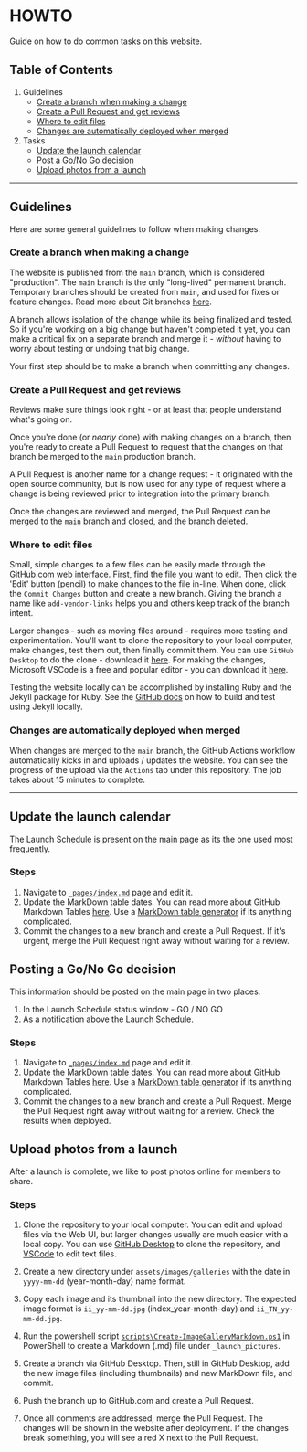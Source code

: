 # HOWTO

Guide on how to do common tasks on this website.

## Table of Contents

1. Guidelines
    - [Create a branch when making a change](#create-a-branch-when-making-a-change)
    - [Create a Pull Request and get reviews](#create-a-pull-request-and-get-reviews)
    - [Where to edit files](#where-to-edit-files)
    - [Changes are automatically deployed when merged](#changes-are-automatically-deployed-when-merged)
2. Tasks
    - [Update the launch calendar](#update-the-launch-calendar)
    - [Post a Go/No Go decision](#post-a-go-no-go-decision)
    - [Upload photos from a launch](#upload-photos-from-a-launch)
---

## Guidelines
Here are some general guidelines to follow when making changes.

### Create a branch when making a change
The website is published from the `main` branch, which is considered "production". The `main` branch 
is the only "long-lived" permanent branch.  Temporary branches should be created from `main`, and used for fixes or feature 
changes. Read more about Git branches [here](https://git-scm.com/book/en/v2/Git-Branching-Branches-in-a-Nutshell).

A branch allows isolation of the change while its being finalized and tested. So if you're working 
on a big change but haven't completed it yet, you can make a critical fix on a separate branch and
merge it - *without* having to worry about testing or undoing that big change.

Your first step should be to make a branch when committing any changes.

### Create a Pull Request and get reviews
Reviews make sure things look right - or at least that people understand what's going on.

Once you're done (or *nearly* done) with making changes on a branch, then you're ready to create a Pull Request
to request that the changes on that branch be merged to the `main` production branch.

A Pull Request is another name for a change request - it originated with the open source community, but
is now used for any type of request where a change is being reviewed prior to integration into the primary branch.

Once the changes are reviewed and merged, the Pull Request can be merged to the `main` branch and closed, and 
the branch deleted.

### Where to edit files
Small, simple changes to a few files can be easily made through the GitHub.com web interface.  First, find the file
you want to edit.  Then click the 'Edit' button (pencil) to make changes to the file in-line.  When done, click the 
`Commit Changes` button and create a new branch.  Giving the branch a name like `add-vendor-links` helps you and others
keep track of the branch intent.

Larger changes - such as moving files around - requires more testing and experimentation.  You'll want to clone the
repository to your local computer, make changes, test them out, then finally commit them.  You can use `GitHub Desktop`
to do the clone - download it [here](https://desktop.github.com/).  For making the changes, Microsoft VSCode is a free
and popular editor - you can download it [here](https://code.visualstudio.com/download).

Testing the website locally can be accomplished by installing Ruby and the Jekyll package for Ruby.  See the 
[GitHub docs](https://docs.github.com/en/pages/setting-up-a-github-pages-site-with-jekylltesting-your-github-pages-site-locally-with-jekyll#building-your-site-locally)
on how to build and test using Jekyll locally.

### Changes are automatically deployed when merged
When changes are merged to the `main` branch, the GitHub Actions workflow automatically kicks in and uploads / updates the
website.  You can see the progress of the upload via the `Actions` tab under this repository. The job takes about 15 minutes
to complete.

---

## Update the launch calendar
The Launch Schedule is present on the main page as its the one used most frequently.

### Steps
1. Navigate to [`_pages/index.md`](_pages/index.md) page and edit it.
2. Update the MarkDown table dates.  You can read more about GitHub Markdown Tables [here](https://docs.github.com/en/get-started/writing-on-github/working-with-advanced-formatting/organizing-information-with-tables).
   Use a [MarkDown table generator](https://www.tablesgenerator.com/markdown_tables) if its anything complicated.
3. Commit the changes to a new branch and create a Pull Request.  If it's urgent, merge the Pull Request right away without waiting for a review.

## Posting a Go/No Go decision
This information should be posted on the main page in two places:
 1. In the Launch Schedule status window - GO / NO GO
 2. As a notification above the Launch Schedule.

### Steps
1. Navigate to [`_pages/index.md`](_pages/index.md) page and edit it.
2. Update the MarkDown table dates.  You can read more about GitHub Markdown Tables [here](https://docs.github.com/en/get-started/writing-on-github/working-with-advanced-formatting/organizing-information-with-tables).
   Use a [MarkDown table generator](https://www.tablesgenerator.com/markdown_tables) if its anything complicated.
3. Commit the changes to a new branch and create a Pull Request.  Merge the Pull Request right away without waiting for a review.  Check the results when deployed.

## Upload photos from a launch
After a launch is complete, we like to post photos online for members to share.

### Steps
1. Clone the repository to your local computer.
   You can edit and upload files via the Web UI, but larger changes usually are much easier with a local copy.
   You can use [GitHub Desktop](https://desktop.github.com/) to clone the repository, and [VSCode](https://code.visualstudio.com/download)
   to edit text files.

2. Create a new directory under `assets/images/galleries` with the date in `yyyy-mm-dd` (year-month-day) name format.

3. Copy each image and its thumbnail into the new directory.  The expected image format is `ii_yy-mm-dd.jpg` (index_year-month-day) and `ii_TN_yy-mm-dd.jpg`.
 
4. Run the powershell script [`scripts\Create-ImageGalleryMarkdown.ps1`](scripts\Create-ImageGalleryMarkdown.ps1) in PowerShell to create a Markdown (.md)
   file under `_launch_pictures`.
   
5. Create a branch via GitHub Desktop.  Then, still in GitHub Desktop, add the new image files (including thumbnails) and new MarkDown file, and commit.

6. Push the branch up to GitHub.com and create a Pull Request.

7. Once all comments are addressed, merge the Pull Request.  The changes will be shown in the website after deployment.  If the changes
   break something, you will see a red X next to the Pull Request.
